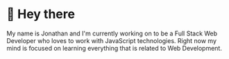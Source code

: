 # 👋 Hey there
My name is Jonathan and I'm currently working on to be a Full Stack Web Developer who loves to work with JavaScript technologies. Right now my mind is focused on learning everything that is related to Web Development.

<!---
LegendeJJ/LegendeJJ is a ✨ special ✨ repository because its `README.md` (this file) appears on your GitHub profile.
You can click the Preview link to take a look at your changes.
--->

